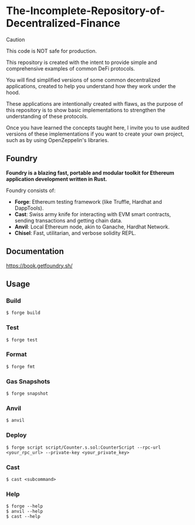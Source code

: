 # The-Incomplete-Repository-of-Decentralized-Finance

> [!CAUTION]
> This code is NOT safe for production.

This repository is created with the intent to provide simple and comprehensive examples of common DeFi protocols.

You will find simplified versions of some common decentralized applications, created to help you understand how they work under the hood.

These applications are intentionally created with flaws, as the purpose of this repository is to show basic implementations to strengthen the understanding of these protocols.

Once you have learned the concepts taught here, I invite you to use audited versions of these implementations if you want to create your own project, such as by using OpenZeppelin's libraries.




## Foundry

**Foundry is a blazing fast, portable and modular toolkit for Ethereum application development written in Rust.**

Foundry consists of:

-   **Forge**: Ethereum testing framework (like Truffle, Hardhat and DappTools).
-   **Cast**: Swiss army knife for interacting with EVM smart contracts, sending transactions and getting chain data.
-   **Anvil**: Local Ethereum node, akin to Ganache, Hardhat Network.
-   **Chisel**: Fast, utilitarian, and verbose solidity REPL.

## Documentation

https://book.getfoundry.sh/

## Usage

### Build

```shell
$ forge build
```

### Test

```shell
$ forge test
```

### Format

```shell
$ forge fmt
```

### Gas Snapshots

```shell
$ forge snapshot
```

### Anvil

```shell
$ anvil
```

### Deploy

```shell
$ forge script script/Counter.s.sol:CounterScript --rpc-url <your_rpc_url> --private-key <your_private_key>
```

### Cast

```shell
$ cast <subcommand>
```

### Help

```shell
$ forge --help
$ anvil --help
$ cast --help
```
